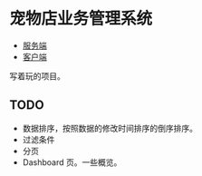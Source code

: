 # 宠物店业务管理系统
* [服务端](server)
* [客户端](client)

写着玩的项目。

## TODO
* 数据排序，按照数据的修改时间排序的倒序排序。
* 过滤条件
* 分页
* Dashboard 页。一些概览。